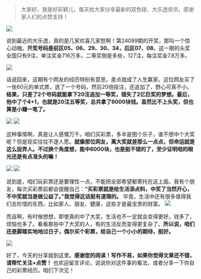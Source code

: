 > 大家好，我是好彩颖儿，每天给大家分享最新的双色球、大乐透资讯，感谢家人们的点赞支持！


![](https://cdn.jsdelivr.net/gh/wangwenjie1314/PicCDN/2024-8-4/1722731394744-image.png)


说到最近的大乐透，真的是几家欢喜几家愁啊！第24089期的开奖，那叫一个惊心动魄。**开奖号码是前区05、06、29、30、34，后区07、08**。这一期的头奖全国只有9注，单注奖金716万多。二等奖倒是多些，127注，每注奖金7.8万多。

![](https://cdn.jsdelivr.net/gh/wangwenjie1314/PicCDN/2024-8-4/1722731562612-image.png)


话说回来，这期有个网友的经历特别有意思，差点就成了人生赢家。这位网友买了一张60元的单式票，选了一个号码，然后20倍投注，还追加了，野心可真不小。**结果，只差了2个号码就能拿下20注追加一等奖，错失了2亿巨奖的梦想。最后，他中了个4+1，也就是20注五等奖，总共拿了6000块钱。虽然比不上头奖，但也算是小赚一笔了。**


![](https://cdn.jsdelivr.net/gh/wangwenjie1314/PicCDN/2024-8-6/1722921307506-image.png)
![](https://cdn.jsdelivr.net/gh/wangwenjie1314/PicCDN/2024-8-4/1722731409382-image.png)


这种事情啊，真是让人感慨万千。咱们买彩票，多半是图个乐子，谁不想中个大奖呢？但是现实往往不遂人愿。**就像那位网友，离大奖就差那么一点点，但命运就是这么捉弄人。不过换个角度想，能中6000块，也是挺不错的了，至少证明咱的眼光还是有点准头的嘛！**

![](https://cdn.jsdelivr.net/gh/wangwenjie1314/PicCDN/2024-8-4/1722731461842-image.png)
![](https://cdn.jsdelivr.net/gh/wangwenjie1314/PicCDN/2024-8-4/1722731475849-image.png)


说到底，咱们玩彩票还是要理性一点，不能把全部希望都寄托在这上面。我有个朋友，每次买彩票前都会提醒自己：**“买彩票就是给生活添点料，中奖了当然开心，不中奖就当是做公益了。”我觉得这话挺有道理的。** 毕竟，生活中还有很多值得我们去珍惜的东西，比如家人、朋友、健康，这些才是最宝贵的财富。
![](https://cdn.jsdelivr.net/gh/wangwenjie1314/PicCDN/2024-8-6/1722921367244-image.png)


而且啊，有时候想想，即使真的中了大奖，生活也不一定就会变得更好。钱多了，烦恼也多了。看看那些中了大奖的人，有的生活反而变得更复杂了。**所以说，咱们还是脚踏实地地过日子，偶尔买个彩票，给自己一个小小的期待，挺好。**


![](https://cdn.jsdelivr.net/gh/wangwenjie1314/PicCDN/2024-8-6/1722921412212-image.png)


好了，今天的分享就到这里。**感谢您的阅读！写作不易，如果你觉得文章还不错，请帮忙关注+点赞！** 也欢迎留言评论，说说你对这件事的看法，或者分享一下你自己的彩票经历。咱们下次见！
